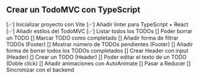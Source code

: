 ## Crear un TodoMVC con TypeScript

 [✅] Inicializar proyecto con Vite
 [✅] Añadir linter para TypeScript + React
 [✅] Añadir estilos del TodoMVC
 [✅] Listar todos los TODOs
 [] Poder borrar un TODO
 [] Marcar TODO como completado
 [] Añadir forma de filtrar TODOs (Footer)
 [] Mostrar número de TODOs pendientes (Footer)
 [] Añadir forma de borrar todos los TODOs completados
 [] Crear Header con input (Header)
 [] Crear un TODO (Header)
 [] Poder editar el texto de un TODO (Doble click)
 [] Añadir animaciones con AutoAnimate
 [] Pasar a Reducer
 [] Sincronizar con el backend